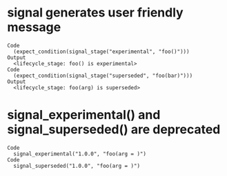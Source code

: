 # signal generates user friendly message

    Code
      (expect_condition(signal_stage("experimental", "foo()")))
    Output
      <lifecycle_stage: foo() is experimental>
    Code
      (expect_condition(signal_stage("superseded", "foo(bar)")))
    Output
      <lifecycle_stage: foo(arg) is superseded>

# signal_experimental() and signal_superseded() are deprecated

    Code
      signal_experimental("1.0.0", "foo(arg = )")
    Code
      signal_superseded("1.0.0", "foo(arg = )")

